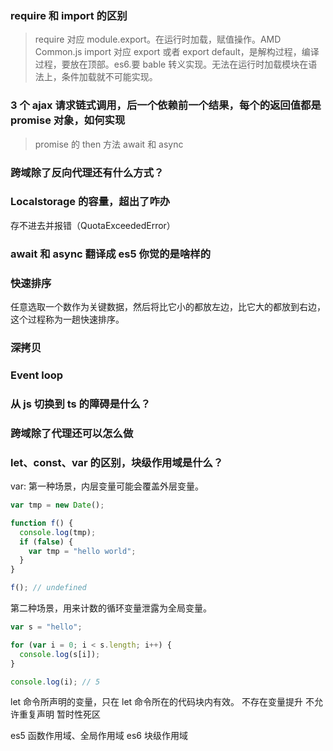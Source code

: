 ### require 和 import 的区别

> require 对应 module.export。在运行时加载，赋值操作。AMD Common.js
> import 对应 export 或者 export default，是解构过程，编译过程，要放在顶部。es6.要 bable 转义实现。无法在运行时加载模块在语法上，条件加载就不可能实现。

### 3 个 ajax 请求链式调用，后一个依赖前一个结果，每个的返回值都是 promise 对象，如何实现

> promise 的 then 方法
> await 和 async

### 跨域除了反向代理还有什么方式？

### Localstorage 的容量，超出了咋办

存不进去并报错（QuotaExceededError）

### await 和 async 翻译成 es5 你觉的是啥样的

### 快速排序

任意选取一个数作为关键数据，然后将比它小的都放左边，比它大的都放到右边，这个过程称为一趟快速排序。

### 深拷贝

### Event loop

### 从 js 切换到 ts 的障碍是什么？

### 跨域除了代理还可以怎么做

### let、const、var 的区别，块级作用域是什么？

var: 第一种场景，内层变量可能会覆盖外层变量。

```js
var tmp = new Date();

function f() {
  console.log(tmp);
  if (false) {
    var tmp = "hello world";
  }
}

f(); // undefined
```

第二种场景，用来计数的循环变量泄露为全局变量。

```js
var s = "hello";

for (var i = 0; i < s.length; i++) {
  console.log(s[i]);
}

console.log(i); // 5
```

let 命令所声明的变量，只在 let 命令所在的代码块内有效。
不存在变量提升
不允许重复声明
暂时性死区

es5 函数作用域、全局作用域
es6 块级作用域
